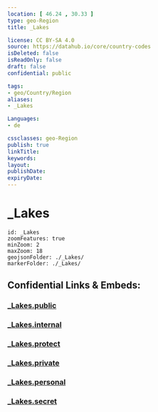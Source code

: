 ```yaml
---
location: [ 46.24 , 30.33 ] 
type: geo-Region
title: _Lakes

license: CC BY-SA 4.0
source: https://datahub.io/core/country-codes
isDeleted: false
isReadOnly: false
draft: false
confidential: public

tags:
- geo/Country/Region
aliases:
- _Lakes

Languages:
- de

cssclasses: geo-Region
publish: true
linkTitle: 
keywords: 
layout: 
publishDate: 
expiryDate: 
---
```


# _Lakes

```leaflet
id: _Lakes
zoomFeatures: true 
minZoom: 2 
maxZoom: 18
geojsonFolder: ./_Lakes/
markerFolder: ./_Lakes/
```


## Confidential Links & Embeds: 

### [_Lakes.public](/_public/\Earth\Continent\Europe\Europe~East\Ukraine\Regions~Ukraine\Odessa_Lakes.public.md) 

### [_Lakes.internal](/_internal/\Earth\Continent\Europe\Europe~East\Ukraine\Regions~Ukraine\Odessa_Lakes.internal.md) 

### [_Lakes.protect](/_protect/\Earth\Continent\Europe\Europe~East\Ukraine\Regions~Ukraine\Odessa_Lakes.protect.md) 

### [_Lakes.private](/_private/\Earth\Continent\Europe\Europe~East\Ukraine\Regions~Ukraine\Odessa_Lakes.private.md) 

### [_Lakes.personal](/_personal/\Earth\Continent\Europe\Europe~East\Ukraine\Regions~Ukraine\Odessa_Lakes.personal.md) 

### [_Lakes.secret](/_secret/\Earth\Continent\Europe\Europe~East\Ukraine\Regions~Ukraine\Odessa_Lakes.secret.md)

